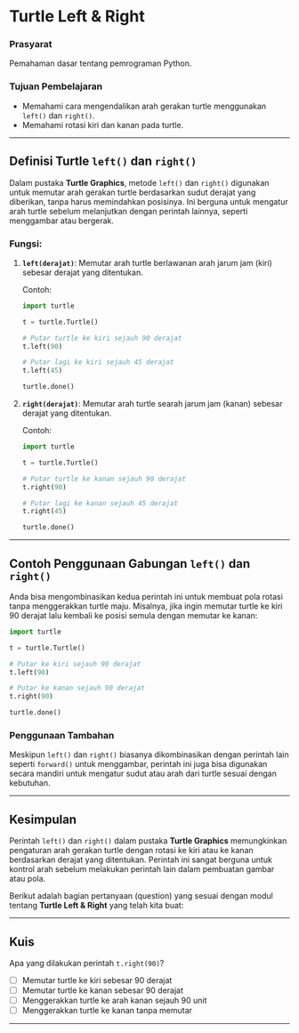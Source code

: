 

# Turtle Left & Right

### Prasyarat
Pemahaman dasar tentang pemrograman Python.

### Tujuan Pembelajaran
- Memahami cara mengendalikan arah gerakan turtle menggunakan `left()` dan `right()`.
- Memahami rotasi kiri dan kanan pada turtle.

---

## Definisi Turtle `left()` dan `right()`

Dalam pustaka **Turtle Graphics**, metode `left()` dan `right()` digunakan untuk memutar arah gerakan turtle berdasarkan sudut derajat yang diberikan, tanpa harus memindahkan posisinya. Ini berguna untuk mengatur arah turtle sebelum melanjutkan dengan perintah lainnya, seperti menggambar atau bergerak.

### Fungsi:

1. **`left(derajat)`**: Memutar arah turtle berlawanan arah jarum jam (kiri) sebesar derajat yang ditentukan.
   
   Contoh:
   ```python
   import turtle

   t = turtle.Turtle()

   # Putar turtle ke kiri sejauh 90 derajat
   t.left(90)

   # Putar lagi ke kiri sejauh 45 derajat
   t.left(45)

   turtle.done()
   ```

2. **`right(derajat)`**: Memutar arah turtle searah jarum jam (kanan) sebesar derajat yang ditentukan.

   Contoh:
   ```python
   import turtle

   t = turtle.Turtle()

   # Putar turtle ke kanan sejauh 90 derajat
   t.right(90)

   # Putar lagi ke kanan sejauh 45 derajat
   t.right(45)

   turtle.done()
   ```

---

## Contoh Penggunaan Gabungan `left()` dan `right()`

Anda bisa mengombinasikan kedua perintah ini untuk membuat pola rotasi tanpa menggerakkan turtle maju. Misalnya, jika ingin memutar turtle ke kiri 90 derajat lalu kembali ke posisi semula dengan memutar ke kanan:

```python
import turtle

t = turtle.Turtle()

# Putar ke kiri sejauh 90 derajat
t.left(90)

# Putar ke kanan sejauh 90 derajat
t.right(90)

turtle.done()
```

### Penggunaan Tambahan
Meskipun `left()` dan `right()` biasanya dikombinasikan dengan perintah lain seperti `forward()` untuk menggambar, perintah ini juga bisa digunakan secara mandiri untuk mengatur sudut atau arah dari turtle sesuai dengan kebutuhan.

---

## Kesimpulan

Perintah `left()` dan `right()` dalam pustaka **Turtle Graphics** memungkinkan pengaturan arah gerakan turtle dengan rotasi ke kiri atau ke kanan berdasarkan derajat yang ditentukan. Perintah ini sangat berguna untuk kontrol arah sebelum melakukan perintah lain dalam pembuatan gambar atau pola.

Berikut adalah bagian pertanyaan (question) yang sesuai dengan modul tentang **Turtle Left & Right** yang telah kita buat:

---

## Kuis

Apa yang dilakukan perintah `t.right(90)`?

- [ ] Memutar turtle ke kiri sebesar 90 derajat
- [ ] Memutar turtle ke kanan sebesar 90 derajat
- [ ] Menggerakkan turtle ke arah kanan sejauh 90 unit
- [ ] Menggerakkan turtle ke kanan tanpa memutar

---


